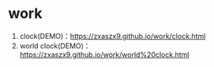 # work
1. clock(DEMO)：https://zxaszx9.github.io/work/clock.html  
2. world clock(DEMO)：https://zxaszx9.github.io/work/world%20clock.html
